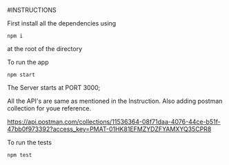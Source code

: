 #INSTRUCTIONS

First install all the dependencies using 
```
npm i
```

at the root of the directory

To run the app 

```
npm start
```

The Server starts at PORT 3000;

All the API's are same as mentioned in the Instruction. Also adding postman collection for youe reference.

https://api.postman.com/collections/11536364-08f71daa-4076-44ce-b51f-47bb0f973392?access_key=PMAT-01HK81EFMZYDZFYAMXYQ35CPR8

To run the tests

```
npm test
```